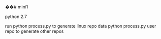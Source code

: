 ��# mini1

python 2.7

run 
python process.py to generate linux repo data
python process.py user repo to generate other repos
